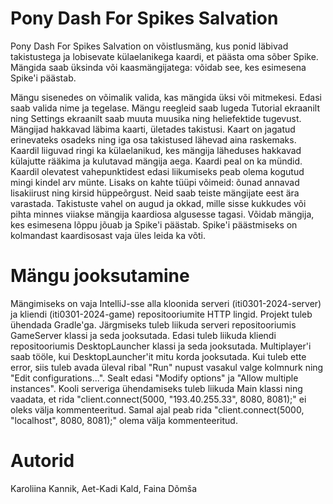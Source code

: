 # Pony Dash For Spikes Salvation

Pony Dash For Spikes Salvation on võistlusmäng, kus ponid läbivad takistustega ja lobisevate külaelanikega kaardi, et päästa oma sõber Spike. Mängida saab üksinda või kaasmängijatega: võidab see, kes esimesena Spike'i päästab.

Mängu sisenedes on võimalik valida, kas mängida üksi või mitmekesi. Edasi saab valida nime ja tegelase. Mängu reegleid saab lugeda Tutorial ekraanilt ning Settings ekraanilt saab muuta muusika ning heliefektide tugevust. Mängijad hakkavad läbima kaarti, ületades takistusi. Kaart on jagatud erinevateks osadeks ning iga osa takistused lähevad aina raskemaks. Kaardil liiguvad ringi ka külaelanikud, kes mängija läheduses hakkavad külajutte rääkima ja kulutavad mängija aega. Kaardi peal on ka mündid. Kaardil olevatest vahepunktidest edasi liikumiseks peab olema kogutud mingi kindel arv münte. Lisaks on kahte tüüpi võimeid: õunad annavad lisakiirust ning kirsid hüppeõrgust. Neid saab teiste mängijate eest ära varastada. Takistuste vahel on augud ja okkad, mille sisse kukkudes või pihta minnes viiakse mängija kaardiosa algusesse tagasi. Võidab mängija, kes esimesena lõppu jõuab ja Spike'i päästab. Spike'i päästmiseks on kolmandast kaardisosast vaja üles leida ka võti.

# Mängu jooksutamine

Mängimiseks on vaja IntelliJ-sse alla kloonida serveri (iti0301-2024-server) ja kliendi (iti0301-2024-game) repositooriumite HTTP lingid. Projekt tuleb ühendada Gradle'ga. Järgmiseks tuleb liikuda serveri repositooriumis GameServer klassi ja seda jooksutada. Edasi tuleb liikuda kliendi repositooriumis DesktopLauncher klassi ja seda jooksutada. Multiplayer'i saab tööle, kui DesktopLauncher'it mitu korda jooksutada. Kui tuleb ette error, siis tuleb avada üleval ribal "Run" nupust vasakul valge kolmnurk ning "Edit configurations...". Sealt edasi "Modify options" ja "Allow multiple instances". Kooli serveriga ühendamiseks tuleb liikuda Main klassi ning vaadata, et rida "client.connect(5000, "193.40.255.33", 8080, 8081);" ei oleks välja kommenteeritud. Samal ajal peab rida "client.connect(5000, "localhost", 8080, 8081);" olema välja kommenteeritud.

# Autorid
Karoliina Kannik, Aet-Kadi Kald, Faina Dõmša
